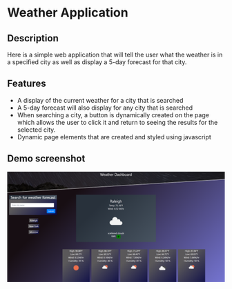 # Weather Application

## Description

Here is a simple web application that will tell the user what the weather is in a specified city as well as display a 5-day forecast for that city. 

## Features
- A display of the current weather for a city that is searched
- A 5-day forecast will also display for any city that is searched
- When searching a city, a button is dynamically created on the page which allows the user to click it and return to seeing the results for the selected city. 
- Dynamic page elements that are created and styled using javascript

## Demo screenshot

![demo-screenshot](https://github.com/McTastic/Weather-Dashboard/blob/main/assets/images/_F__Class%2520Bootcamp_Homework_Weather-Dashboard_index.html%20(1).png?raw=true)